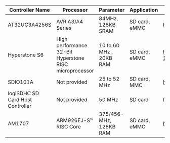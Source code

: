 | Controller Name  | Processor | Parameter | Application | link |
| ------------- | ------------- | ------------- | ------------- | ------------- |
| AT32UC3A4256S  | AVR A3/A4 Series  | 84MHz, 128KB SRAM | SD card, eMMC | https://www.microchip.com/wwwproducts/en/AT32uc3a4256s |
| Hyperstone S6 | High performance 32-Bit Hyperstone RISC microprocessor  | 10 to 60 MHz , 20KB RAM | SD card, eMMC | https://www.hyperstone.com/en/SD-MMC-Controller-NAND-Flash-S6-1901.html |
| SDIO101A | Not provided  | 25 to 52 MHz  | SD card, MMC | https://www.nxp.com/docs/en/data-sheet/SDIO101A.pdf |
| logiSDHC SD Card Host Controller | Not provided  | 50 MHz  | SD card | https://www.logicbricks.com/Documentation/Datasheets/IP/logiSDHC_hds.pdf |
| AM1707  | ARM926EJ-S™ RISC Core  | 375/456-MHz, 128KB RAM | SD card, eMMC | https://www.mouser.com/catalog/specsheets/texas%20instruments_am1707.pdf |
